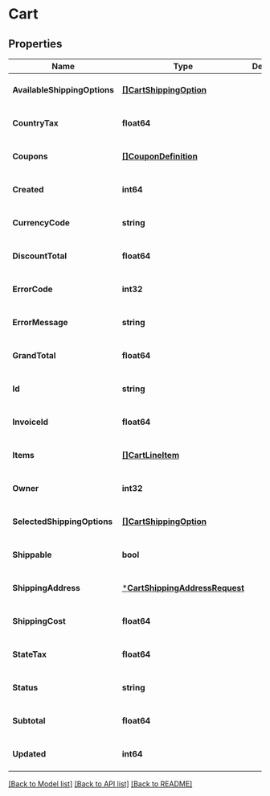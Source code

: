 # Cart

## Properties
Name | Type | Description | Notes
------------ | ------------- | ------------- | -------------
**AvailableShippingOptions** | [**[]CartShippingOption**](CartShippingOption.md) |  | [optional] [default to null]
**CountryTax** | **float64** |  | [optional] [default to null]
**Coupons** | [**[]CouponDefinition**](CouponDefinition.md) |  | [optional] [default to null]
**Created** | **int64** |  | [optional] [default to null]
**CurrencyCode** | **string** |  | [optional] [default to null]
**DiscountTotal** | **float64** |  | [optional] [default to null]
**ErrorCode** | **int32** |  | [optional] [default to null]
**ErrorMessage** | **string** |  | [optional] [default to null]
**GrandTotal** | **float64** |  | [optional] [default to null]
**Id** | **string** |  | [optional] [default to null]
**InvoiceId** | **float64** |  | [optional] [default to null]
**Items** | [**[]CartLineItem**](CartLineItem.md) |  | [optional] [default to null]
**Owner** | **int32** |  | [optional] [default to null]
**SelectedShippingOptions** | [**[]CartShippingOption**](CartShippingOption.md) |  | [optional] [default to null]
**Shippable** | **bool** |  | [optional] [default to null]
**ShippingAddress** | [***CartShippingAddressRequest**](CartShippingAddressRequest.md) |  | [optional] [default to null]
**ShippingCost** | **float64** |  | [optional] [default to null]
**StateTax** | **float64** |  | [optional] [default to null]
**Status** | **string** |  | [optional] [default to null]
**Subtotal** | **float64** |  | [optional] [default to null]
**Updated** | **int64** |  | [optional] [default to null]

[[Back to Model list]](../README.md#documentation-for-models) [[Back to API list]](../README.md#documentation-for-api-endpoints) [[Back to README]](../README.md)


